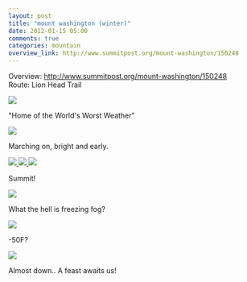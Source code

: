 ```yaml
---
layout: post
title: "mount washington (winter)"
date: 2012-01-15 05:00
comments: true
categories: mountain
overview_link: http://www.summitpost.org/mount-washington/150248
---
```

Overview: <a href="http://www.summitpost.org/mount-washington/150248">http://www.summitpost.org/mount-washington/150248</a> <br />
Route: Lion Head Trail <br />

<a href="http://farm8.staticflickr.com/7422/12495122874_d9255e0757_o.jpg">
  <img src="http://farm8.staticflickr.com/7422/12495122874_ae2b8cc57c_c.jpg" />
</a>

"Home of the World's Worst Weather"

<a href="http://farm8.staticflickr.com/7392/12495199394_0e41140cb9_o.jpg">
  <img src="http://farm8.staticflickr.com/7392/12495199394_968d533592_c.jpg" />
</a>

Marching on, bright and early.

<a href="http://farm4.staticflickr.com/3804/12494641215_1d5be77bf4_o.jpg">
  <img src="http://farm4.staticflickr.com/3804/12494641215_57740b9589_c.jpg" />
</a>


<a href="http://farm4.staticflickr.com/3726/12495202604_727a696425_o.jpg">
  <img src="http://farm4.staticflickr.com/3726/12495202604_9d825cb0ba_c.jpg" />
</a>


<a href="http://farm4.staticflickr.com/3711/12495200464_183b526ab5_o.jpg">
  <img src="http://farm4.staticflickr.com/3711/12495200464_d1bf242195_c.jpg" />
</a>

Summit!

<a href="http://farm4.staticflickr.com/3730/12494723685_2a594ee0e8_o.jpg">
  <img src="http://farm4.staticflickr.com/3730/12494723685_85a4eed804_c.jpg" />
</a>

What the hell is freezing fog?

<a href="http://farm6.staticflickr.com/5483/12495201674_5a5071eeae_o.jpg">
  <img src="http://farm6.staticflickr.com/5483/12495201674_3acf7b19b9_c.jpg" />
</a>

-50F?

<a href="http://farm8.staticflickr.com/7366/12494842533_fdcf51cc94_o.jpg">
  <img src="http://farm8.staticflickr.com/7366/12494842533_e8a0d46542_c.jpg" />
</a>

Almost down.. A feast awaits us!

